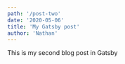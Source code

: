 ```yaml
---
path: '/post-two'
date: '2020-05-06'
title: 'My Gatsby post'
author: 'Nathan'
---
```


This is my second blog post in Gatsby 